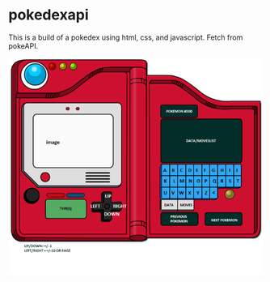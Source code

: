 # pokedexapi

This is a build of a pokedex using html, css, and javascript. Fetch from pokeAPI.

![Alt text](public/images/pokedexexpandedidea.png "Optional Title")